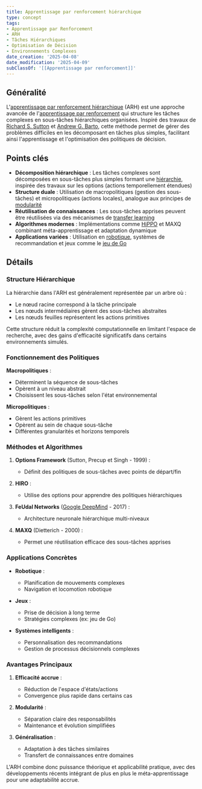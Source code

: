 ```yaml
---
title: Apprentissage par renforcement hiérarchique
type: concept
tags:
- Apprentissage par Renforcement
- ARH
- Tâches Hiérarchiques
- Optimisation de Décision
- Environnements Complexes
date_creation: '2025-04-08'
date_modification: '2025-04-09'
subClassOf: '[[Apprentissage par renforcement]]'
---
```

## Généralité

L'[apprentissage par renforcement hiérarchique](https://fr.wikipedia.org/wiki/Apprentissage_par_renforcement_hi%C3%A9rarchique) (ARH) est une approche avancée de l'[apprentissage par renforcement](https://fr.wikipedia.org/wiki/Apprentissage_par_renforcement) qui structure les tâches complexes en sous-tâches hiérarchiques organisées. Inspiré des travaux de [Richard S. Sutton](https://fr.wikipedia.org/wiki/Richard_S._Sutton) et [Andrew G. Barto](https://fr.wikipedia.org/wiki/Andrew_Barto), cette méthode permet de gérer des problèmes difficiles en les décomposant en tâches plus simples, facilitant ainsi l'apprentissage et l'optimisation des politiques de décision.

## Points clés

- **Décomposition hiérarchique** : Les tâches complexes sont décomposées en sous-tâches plus simples formant une [hiérarchie](https://fr.wikipedia.org/wiki/Hi%C3%A9rarchie), inspirée des travaux sur les options (actions temporellement étendues)
- **Structure duale** : Utilisation de macropolitiques (gestion des sous-tâches) et micropolitiques (actions locales), analogue aux principes de [modularité](https://fr.wikipedia.org/wiki/Modularit%C3%A9_(informatique))
- **Réutilisation de connaissances** : Les sous-tâches apprises peuvent être réutilisées via des mécanismes de [transfer learning](https://fr.wikipedia.org/wiki/Apprentissage_par_transfert)
- **Algorithmes modernes** : Implémentations comme [HiPPO](https://fr.wikipedia.org/wiki/Apprentissage_par_renforcement) et MAXQ combinant méta-apprentissage et adaptation dynamique
- **Applications variées** : Utilisation en [robotique](https://fr.wikipedia.org/wiki/Robotique), systèmes de recommandation et jeux comme le [jeu de Go](https://fr.wikipedia.org/wiki/Go_(jeu))

## Détails

### Structure Hiérarchique

La hiérarchie dans l'ARH est généralement représentée par un arbre où :
- Le nœud racine correspond à la tâche principale
- Les nœuds intermédiaires gèrent des sous-tâches abstraites
- Les nœuds feuilles représentent les actions primitives

Cette structure réduit la complexité computationnelle en limitant l'espace de recherche, avec des gains d'efficacité significatifs dans certains environnements simulés.

### Fonctionnement des Politiques

**Macropolitiques** :
- Déterminent la séquence de sous-tâches
- Opèrent à un niveau abstrait
- Choisissent les sous-tâches selon l'état environnemental

**Micropolitiques** :
- Gèrent les actions primitives
- Opèrent au sein de chaque sous-tâche
- Différentes granularités et horizons temporels

### Méthodes et Algorithmes

1. **Options Framework** (Sutton, Precup et Singh - 1999) :
   - Définit des politiques de sous-tâches avec points de départ/fin

2. **HIRO** :
   - Utilise des options pour apprendre des politiques hiérarchiques

3. **FeUdal Networks** ([Google DeepMind](https://fr.wikipedia.org/wiki/DeepMind) - 2017) :
   - Architecture neuronale hiérarchique multi-niveaux

4. **MAXQ** (Dietterich - 2000) :
   - Permet une réutilisation efficace des sous-tâches apprises

### Applications Concrètes

- **Robotique** :
  - Planification de mouvements complexes
  - Navigation et locomotion robotique

- **Jeux** :
  - Prise de décision à long terme
  - Stratégies complexes (ex: jeu de Go)

- **Systèmes intelligents** :
  - Personnalisation des recommandations
  - Gestion de processus décisionnels complexes

### Avantages Principaux

1. **Efficacité accrue** :
   - Réduction de l'espace d'états/actions
   - Convergence plus rapide dans certains cas

2. **Modularité** :
   - Séparation claire des responsabilités
   - Maintenance et évolution simplifiées

3. **Généralisation** :
   - Adaptation à des tâches similaires
   - Transfert de connaissances entre domaines

L'ARH combine donc puissance théorique et applicabilité pratique, avec des développements récents intégrant de plus en plus le méta-apprentissage pour une adaptabilité accrue.
